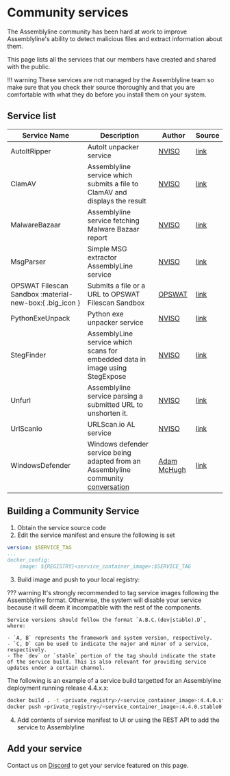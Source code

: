 # Community services

The Assemblyline community has been hard at work to improve Assemblyline's ability to detect malicious files and extract information about them.

This page lists all the services that our members have created and shared with the public.

!!! warning
    These services are not managed by the Assemblyline team so make sure that you check their source thoroughly and that you are comfortable with what they do before you install them on your system.

## Service list

| Service Name | Description | Author | Source |
| -------------| ----------- | ------ | ------ |
| AutoItRipper | AutoIt unpacker service | [NVISO](https://github.com/NVISOsecurity) | [link](https://github.com/NVISOsecurity/assemblyline-service-autoit-ripper) |
| ClamAV | Assemblyline service which submits a file to ClamAV and displays the result | [NVISO](https://github.com/NVISOsecurity) | [link](https://github.com/NVISOsecurity/assemblyline-service-clamav) |
| MalwareBazaar | Assemblyline service fetching Malware Bazaar report | [NVISO](https://github.com/NVISOsecurity) | [link](https://github.com/NVISOsecurity/assemblyline-service-malware-bazaar) |
| MsgParser | Simple MSG extractor AssemblyLine service | [NVISO](https://github.com/NVISOsecurity) | [link](https://github.com/NVISOsecurity/assemblyline-service-msg-extractor) |
| OPSWAT Filescan Sandbox :material-new-box:{ .big_icon } | Submits a file or a URL to OPSWAT Filescan Sandbox | [OPSWAT](https://github.com/OPSWAT/) | [link](https://github.com/OPSWAT/assemblyline-service-opswat-filescan-sandbox) |
| PythonExeUnpack | Python exe unpacker service | [NVISO](https://github.com/NVISOsecurity) | [link](https://github.com/NVISOsecurity/assemblyline-service-python-exe-unpacker) |
| StegFinder | AssemblyLine service which scans for embedded data in image using StegExpose | [NVISO](https://github.com/NVISOsecurity) | [link](https://github.com/NVISOsecurity/assemblyline-service-steg-finder) |
| Unfurl | Assemblyline service parsing a submitted URL to unshorten it. | [NVISO](https://github.com/NVISOsecurity) | [link](https://github.com/NVISOsecurity/assemblyline-service-unfurl) |
| UrlScanIo | URLScan.io AL service | [NVISO](https://github.com/NVISOsecurity) | [link](https://github.com/NVISOsecurity/assemblyline-service-urlscanio) |
| WindowsDefender | Windows defender service being adapted from an Assemblyline community [conversation](https://groups.google.com/g/cse-cst-assemblyline/c/LyziWuD8a9I/m/cg_m5eXpAQAJ) | [Adam McHugh](https://github.com/adammchugh) | [link](https://github.com/adammchugh/Assemblyline-WindowsDefender-Service)

## Building a Community Service
1. Obtain the service source code
2. Edit the service manifest and ensure the following is set
```yaml
version: $SERVICE_TAG
...
docker_config:
    image: ${REGISTRY}<service_container_image>:$SERVICE_TAG
```
3. Build image and push to your local registry:

??? warning
    It's strongly recommended to tag service images following the Assemblyline format. Otherwise, the system will disable your service because it will deem it incompatible with the rest of the components.

    Service versions should follow the format `A.B.C.(dev|stable).D`, where:

    - `A, B` represents the framework and system version, respectively.
    - `C, D` can be used to indicate the major and minor of a service, respectively.
    - The `dev` or `stable` portion of the tag should indicate the state of the service build. This is also relevant for providing service updates under a certain channel.
The following is an example of a service build targetted for an Assemblyline deployment running release 4.4.x.x:
```bash
docker build . -t <private_registry>/<service_container_image>:4.4.0.stable0 --build-arg version=4.4.0.stable0
docker push <private_registry>/<service_container_image>:4.4.0.stable0
```
4. Add contents of service manifest to UI or using the REST API to add the service to Assemblyline

## Add your service

Contact us on [Discord](https://discord.gg/GUAy9wErNu) to get your service featured on this page.
